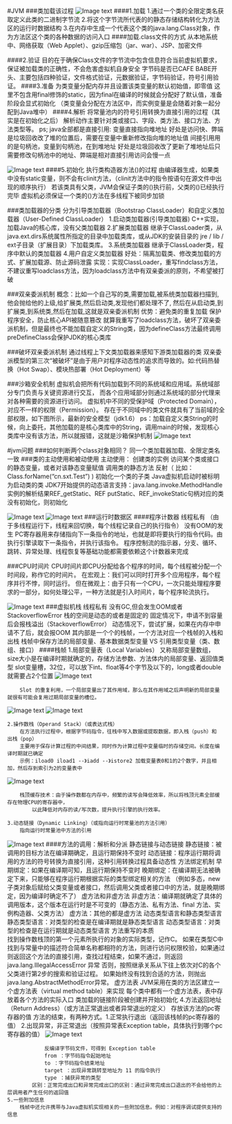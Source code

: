#JVM
###类加载该过程
![Image text](image/类加载过程2.png)
####1.加载
    1.通过一个类的全限定类名获取定义此类的二进制字节流
    2.将这个字节流所代表的的静态存储结构转化为方法区的运行时数据结构
    3.在内存中生成一个代表这个类的java.lang.Class对象，作为方法区这个类的各种数据的访问入口
####加载.class文件的方式
    从本地系统中、网络获取（Web Applet）、gzip压缩包（jar、war）、JSP、加密文件

####2.验证
    目的在于确保Class文件的字节流中包含信息符合当前虚拟机要求，保证被加载类的正确性，不会危害虚拟机自身安全
    字节码是否已CAFE BABE开头、主要包括四种验证，文件格式验证，元数据验证，字节码验证，符号引用验证。
####3.准备
    为类变量分配内存并且设置该类变量的默认初始值，即零值
    这里不包含用final修饰的static，因为final在编译的时候就会分配好了默认值，准备阶段会显式初始化
    （类变量会分配在方法区中，而实例变量是会随着对象一起分配到Java堆中）
####4.解析
    将常量池内的符号引用转换为直接引用的过程（其实是在初始化之后）
    解析动作主要针对类或接口、字段、类方法、接口方法、方法类型等。
    ps; java全部都是直接引用:
            变量直接指向堆地址
            好处是访问快、弊端是垃圾回收改了堆的位置后，需要在变量中重新修改指向堆的地址值
        间接引用用的是句柄池，变量到句柄池，在到堆地址
            好处是垃圾回收改了更新了堆地址后只需要修改句柄池中的地址、弊端是相对直接引用访问会慢一点
    
![Image text](image/句柄池.png)
####5.初始化
    执行类构造器方法<clinit>()的过程
    由编译器生成，如果类中没有static变量，则不会有clinit方法，（clinit方法中的指令按语句在源文件中出现的顺序执行）
    若该类具有父类，JVM会保证子类的<clinit>()执行前，父类的<clinit>()已经执行完毕
    虚拟机必须保证一个类的<clinit>()方法在多线程下被同步加锁

###类加载器的分类
    分为引导类加载器（Bootstrap ClassLoader）和自定义类加载器（User-Defined ClassLoader）
    1.启动类加载器(引导类加载器)
        C++实现，加载Java的核心库，没有父类加载器
    2.扩展类加载器
        继承于ClassLoader类，从java.ext.dirs系统属性所指定的目录中加载类库，或从JDK的安装目录的 jre / lib / ext子目录（扩展目录）下加载类库。
    3.系统类加载器
        继承于ClassLoader类，程序中默认的类加载器
    4.用户自定义类加载器
        好处：隔离加载类、修改类加载的方式、扩展加载源、防止源码泄露
        实现：实现ClassLoader，重写findclass方法，不建议重写loadclass方法，因为loadclass方法中有双亲委派的原则，不希望被打破
        
###双亲委派机制
    概念：比如一个自己写的类,需要加载,被系统类加载器扫描到,他会抛给他的上级,给扩展类,然后启动类,发现他们都处理不了,
            然后在从启动类,到扩展类,到系统类,然后在加载,这就是双亲委派机制
    优势：避免类的重复加载
          保护程序安全，防止核心API被随意篡改
    就算我重写了loadclass方法，破坏了双亲委派机制，但是最终也不能加载自定义的String类，因为defineClass方法最终调用preDefineClass会保护JDK的核心类库
      
    
###破坏双亲委派机制
    通过线程上下文类加载器来感知下游类加载器的类
    双亲委派模型的第三次“被破坏”是由于用户对程序动态性的追求而导致的。如:代码热替换（Hot Swap）、模块热部署（Hot Deployment）等

###沙箱安全机制
    虚拟机会把所有代码加载到不同的系统域和应用域。系统域部分专门负责与关键资源进行交互，
    而各个应用域部分则通过系统域的部分代理来对各种需要的资源进行访问。
    虚拟机中不同的受保护域（Protected Domain），对应不一样的权限（Permission）。
    存在于不同域中的类文件就具有了当前域的全部权限，如下图所示，最新的安全模型（jdk1.6）
    ps：加载自定义类String的时候，向上委托，其他加载的是核心类库中的String，调用main的时候，发现核心类库中没有该方法，所以就报错，这就是沙箱保护机制
![Image text](image/沙箱安全.png)


#jvm问题
###如何判断两个class对象相同？
    同一个类加载器加载、全限定类名一致
###类的主动使用和被动使用
    主动使用：
        创建类的实例
        访问某个类或接口的静态变量，或者对该静态变量赋值
        调用类的静态方法
        反射（ 比如：Class.forName(“cn.sxt.Test”) )
        初始化一个类的子类
        Java虚拟机启动时被标明为启动类的类
        JDK7开始提供的动态语言支持：java.lang.invoke.MethodHandle实例的解析结果REF_getStatic、REF putStatic、REF_invokeStatic句柄对应的类没有初始化，则初始化
    
![Image text](image/运行时数据区.png)
![Image text](image/运行时数据区2.png)
###运行时数据区
####程序计数器
    线程私有 （由于多线程运行下，线程来回切换，每个线程记录自己的执行指令）
    没有OOM的发生
    PC寄存器用来存储指向下一条指令的地址，也就是即将要执行的指令代码。由执行引擎读取下一条指令，并执行该指令。
    程序控制流的指示器，分支、循环、跳转、异常处理、线程恢复等基础功能都需要依赖这个计数器来完成
        
###CPU时间片
    CPU时间片即CPU分配给各个程序的时间，每个线程被分配一个时间段，称作它的时间片。
    在宏观上：我们可以同时打开多个应用程序，每个程序并行不悖，同时运行。
    但在微观上：由于只有一个CPU，一次只能处理程序要求的一部分，如何处理公平，一种方法就是引入时间片，每个程序轮流执行。
    
![Image text](image/栈帧.jpg)
###虚拟机栈
    线程私有
    没有GC,但会发生OOM或者StackoverflowError
        栈的空间是动态的或者是固定的
        固定情况下，申请不到容量后会报栈溢出（StackoverflowError）
        动态情况下，尝试扩展，如果在内存中申请不了后，就会报OOM
    其内部是一个个的栈帧，一个方法对应一个栈帧的入栈和出栈
        栈帧中保存方法的局部变量、基本数据类型变量 VS 引用类型变量（类、数组、接口）
####栈帧
    1.局部变量表（Local Variables）
        又称局部变量数组，size大小是在编译时期就确定的，存储方法参数、方法体内的局部变量、返回值类型
        slot变量槽，32位，可以放下int、float等4个字节及以下的，long或者double就需要占2个位置
![Image text](image/slot示例.png)
        
        Slot 的重复利用，一个局部变量出了其作用域，那么在其作用域之后声明新的局部变量就很有可能会复用过期局部变量的槽位。
![Image text](image/slot重复示例1.png)
![Image text](image/slot重复示例2.png)

    2.操作数栈（Operand Stack）（或表达式栈）
        在方法执行过程中，根据字节码指令，往栈中写入数据或提取数据，即入栈（push）和 出栈（pop）
        主要用于保存计算过程的中间结果，同时作为计算过程中变量临时的存储空间。长度在编译时期就已确定
        示例：iload0 iload1 --》iadd --》istore2 加载变量表0和1的2个数字，并且相加，然后存到索引为2的变量表中
![Image text](image/操作数栈add操作.png)
        
        栈顶缓存技术：由于操作数都在内存中，频繁的读写会降低效率，所以将栈顶元素全部缓存在物理CPU的寄存器中，
            以此降低对内存的读/写次数，提升执行引擎的执行效率。
 
    3.动态链接（Dynamic Linking）（或指向运行时常量池的方法引用）
        指向运行时常量池中方法的引用
![Image text](image/动态链接.png)
####方法的调用：解析和分派
    静态链接与动态链接
        静态链接：被调用的目标方法在编译期确定，且运行期保持不变时
        动态链接：程序运行期将调用的方法的符号转换为直接引用，这种引用转换过程具备动态性
    方法绑定机制
        早期绑定：如果在编译期可知，且运行期保持不变时
        晚期绑定：在编译期无法被确定下来，只能够在程序运行期根据实际的类型绑定相关的方法
            （例如多态，new子类对象后赋给父类变量或者接口，然后调用父类或者接口中的方法，就是晚期绑定，因为编译时确定不了）
    虚方法和非虚方法
        非虚方法：编译期就确定了具体的调用版本，这个版本在运行时是不可变的（静态方法、私有方法、final 方法、实例构造器、父类方法）
        虚方法：其他的都是虚方法
    动态类型语言和静态类型语言
        静态类型语言：对类型的检查是在编译期就是静态类型语言
        动态类型语言：对类型的检查是在运行期就是动态类型语言
    方法重写的本质   
        找到操作数栈顶的第一个元素所执行的对象的实际类型，记作C。
        如果在类型C中找到与常量中的描述符合简单名称都相符的方法，则进行访问权限校验，如果通过则返回这个方法的直接引用，查找过程结束，如果不通过，则返回java.lang.IllegalAccessError 异常
        否则，按照继承关系从下往上依次对C的各个父类进行第2步的搜索和验证过程。
        如果始终没有找到合适的方法，则抛出java.lang.AbstractMethodError异常。
    虚方法表
        JVM采用在类的方法区建立一个虚方法表（virtual method table）来实现
        每个类中都有一个虚方法表，表中存放着各个方法的实际入口
        类加载的链接阶段被创建并开始初始化
    4.方法返回地址（Return Address）（或方法正常退出或者异常退出的定义）
        存放该方法的pc寄存器的值
        方法的结束，有两种方式。1.正常执行退出（返回该栈帧的pc寄存器的值） 2.出现异常，非正常退出（按照异常表Exception table，具体执行到哪个pc寄存器的值）
![Image text](image/异常表.png)

                反编译字节码文件，可得到 Exception table
                from ：字节码指令起始地址
                to ：字节码指令结束地址
                target ：出现异常跳转至地址为 11 的指令执行
                type ：捕获异常的类型
            区别：正常完成出口和异常完成出口的区别：通过异常完成出口退出的不会给他的上层调用者产生任何的返回值
    5.一些附加信息
        栈帧中还允许携带与Java虚拟机实现相关的一些附加信息。例如：对程序调试提供支持的信息
        
        


    

    